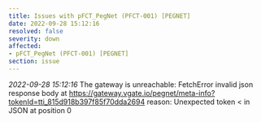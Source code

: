 ```yaml
---
title: Issues with pFCT_PegNet (PFCT-001) [PEGNET]
date: 2022-09-28 15:12:16
resolved: false
severity: down
affected:
- pFCT_PegNet (PFCT-001) [PEGNET]
section: issue
---
```


*2022-09-28 15:12:16* The gateway is unreachable: FetchError invalid json response body at https://gateway.vgate.io/pegnet/meta-info?tokenId=tti_815d918b397f85f70dda2694 reason: Unexpected token < in JSON at position 0